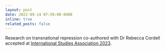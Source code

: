 ```yaml
---
layout: post
date: 2022-09-14 07:59:00-0400
inline: true
related_posts: false
---
```


Research on transnational repression co-authored with Dr Rebecca Cordell accepted at [International Studies Association 2023](https://www.isanet.org/Conferences/ISA2023). 
